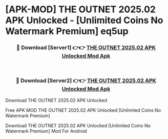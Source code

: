 # [APK-MOD] THE OUTNET 2025.02 APK Unlocked - [Unlimited Coins No Watermark Premium] eq5up



<div align="center">
<h3>🔴 Download [Server1] 👉👉 <a href="https://momento.my/?title=THE_OUTNET_2025.02_APK_Unlocked">THE OUTNET 2025.02 APK Unlocked Mod Apk</a></h3><br>

<h3>🔴 Download [Server2] 👉👉 <a href="https://momento.my/?title=THE_OUTNET_2025.02_APK_Unlocked">THE OUTNET 2025.02 APK Unlocked Mod Apk</a></h3>
</div>



Download THE OUTNET 2025.02 APK Unlocked 

Free APK MOD THE OUTNET 2025.02 APK Unlocked [Unlimited Coins No Watermark Premium]

Download THE OUTNET 2025.02 APK Unlocked [Unlimited Coins No Watermark Premium] Mod For Android
